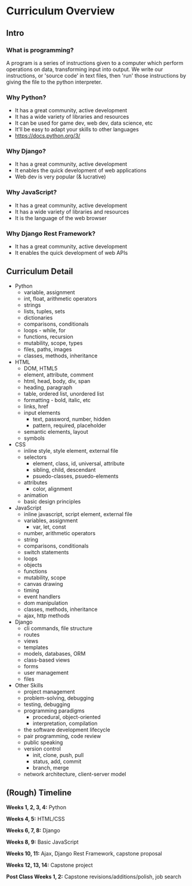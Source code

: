 
# Curriculum Overview

## Intro

### What is programming?

A program is a series of instructions given to a computer which perform operations on data, transforming input into output. We write our instructions, or 'source code' in text files, then 'run' those instructions by giving the file to the python interpreter.

### Why Python?

- It has a great community, active development
- It has a wide variety of libraries and resources
- It can be used for game dev, web dev, data science, etc
- It'll be easy to adapt your skills to other languages
- https://docs.python.org/3/

### Why Django?

- It has a great community, active development
- It enables the quick development of web applications
- Web dev is very popular (& lucrative)

### Why JavaScript?

- It has a great community, active development
- It has a wide variety of libraries and resources
- It is the language of the web browser

### Why Django Rest Framework?

- It has a great community, active development
- It enables the quick development of web APIs

## Curriculum Detail

- Python
	- variable, assignment
	- int, float, arithmetic operators
	- strings
	- lists, tuples, sets
	- dictionaries
	- comparisons, conditionals
	- loops - while, for
	- functions, recursion
	- mutability, scope, types
	- files, paths, images
	- classes, methods, inheritance
- HTML
	- DOM, HTML5
	- element, attribute, comment
	- html, head, body, div, span
	- heading, paragraph
	- table, ordered list, unordered list
	- formatting - bold, italic, etc
	- links, href
	- input elements
		- text, password, number, hidden
		- pattern, required, placeholder
	- semantic elements, layout
	- symbols
- CSS
	- inline style, style element, external file
	- selectors
		- element, class, id, universal, attribute
		- sibling, child, descendant
		- psuedo-classes, psuedo-elements
	- attributes
		- color, alignment
	- animation
	- basic design principles		
- JavaScript
	- inline javascript, script element, external file
	- variables, assignment
		- var, let, const
	- number, arithmetic operators
	- string
	- comparisons, conditionals
	- switch statements
	- loops
	- objects
	- functions
	- mutability, scope
	- canvas drawing
	- timing
	- event handlers
	- dom manipulation
	- classes, methods, inheritance
	- ajax, http methods
- Django
	- cli commands, file structure
	- routes
	- views
	- templates
	- models, databases, ORM
	- class-based views
	- forms
	- user management
	- files
- Other Skills
	- project management
	- problem-solving, debugging
	- testing, debugging
	- programming paradigms
	    - procedural, object-oriented
	    - interpretation, compilation
	- the software development lifecycle
	- pair programming, code review
	- public speaking
	- version control
		- init, clone, push, pull
		- status, add, commit
		- branch, merge
	- network architecture, client-server model
	

## (Rough) Timeline

**Weeks 1, 2, 3, 4:** Python

**Weeks 4, 5:** HTML/CSS

**Weeks 6, 7, 8:** Django

**Weeks 8, 9:** Basic JavaScript

**Weeks 10, 11:** Ajax, Django Rest Framework, capstone proposal

**Weeks 12, 13, 14:** Capstone project

**Post Class Weeks 1, 2:** Capstone revisions/additions/polish, job search
